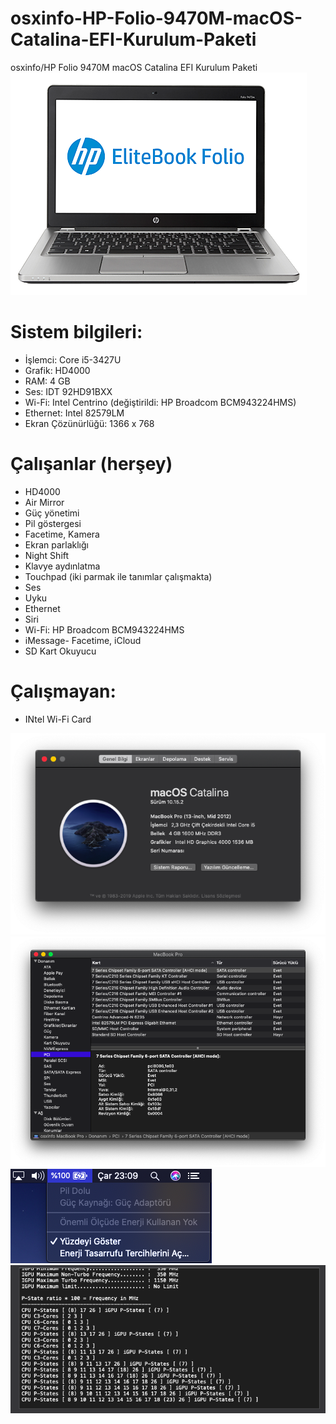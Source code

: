 # osxinfo-HP-Folio-9470M-macOS-Catalina-EFI-Kurulum-Paketi
osxinfo/HP Folio 9470M macOS Catalina EFI Kurulum Paketi
![GitHub Logo](/Images/c03654828.png)
# Sistem bilgileri:
* İşlemci: Core i5-3427U
* Grafik: HD4000
* RAM: 4 GB
* Ses: IDT 92HD91BXX
* Wi-Fi: Intel Centrino (değiştirildi: HP Broadcom BCM943224HMS)
* Ethernet: Intel 82579LM
* Ekran Çözünürlüğü: 1366 x 768
# Çalışanlar (herşey)
* HD4000
* Air Mirror
* Güç yönetimi
* Pil göstergesi
* Facetime, Kamera
* Ekran parlaklığı
* Night Shift
* Klavye aydınlatma
* Touchpad (iki parmak ile tanımlar çalışmakta)
* Ses
* Uyku
* Ethernet
* Siri
* Wi-Fi: HP Broadcom BCM943224HMS
* iMessage- Facetime, iCloud
* SD Kart Okuyucu
# Çalışmayan:
* INtel Wi-Fi Card

![GitHub Logo](/Images/Ekran%20Resmi%202019-12-11%2023.08.20.png)
![GitHub Logo](/Images/Ekran%20Resmi%202019-12-11%2023.08.43.png)
![GitHub Logo](/Images/Ekran%20Resmi%202019-12-11%2023.09.00.png)
![GitHub Logo](/Images/Ekran%20Resmi%202019-12-11%2023.19.54.png)
